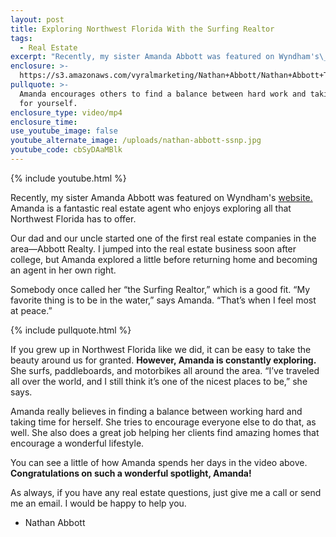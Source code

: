 ```yaml
---
layout: post
title: Exploring Northwest Florida With the Surfing Realtor
tags:
  - Real Estate
excerpt: "Recently, my sister Amanda Abbott was featured on Wyndham's\_website. Amanda is a fantastic real estate agent who enjoys exploring all that Northwest Florida has to offer."
enclosure: >-
  https://s3.amazonaws.com/vyralmarketing/Nathan+Abbott/Nathan+Abbott+Team-+Meet+the+Surfing+Realtor.mp4
pullquote: >-
  Amanda encourages others to find a balance between hard work and taking time
  for yourself.
enclosure_type: video/mp4
enclosure_time:
use_youtube_image: false
youtube_alternate_image: /uploads/nathan-abbott-ssnp.jpg
youtube_code: cbSyDAaMBlk
---
```



{% include youtube.html %}

Recently, my sister Amanda Abbott was featured on Wyndham's [website.](http://www.vacationdifferently.com/we-travel-for-adventure-a-locals-take-on-northwest-florida-adventure-part-1/) Amanda is a fantastic real estate agent who enjoys exploring all that Northwest Florida has to offer.

Our dad and our uncle started one of the first real estate companies in the area—Abbott Realty. I jumped into the real estate business soon after college, but Amanda explored a little before returning home and becoming an agent in her own right.

Somebody once called her “the Surfing Realtor,” which is a good fit. “My favorite thing is to be in the water,” says Amanda. “That’s when I feel most at peace.”

{% include pullquote.html %}

If you grew up in Northwest Florida like we did, it can be easy to take the beauty around us for granted. **However, Amanda is constantly exploring.** She surfs, paddleboards, and motorbikes all around the area. “I’ve traveled all over the world, and I still think it’s one of the nicest places to be,” she says.

Amanda really believes in finding a balance between working hard and taking time for herself. She tries to encourage everyone else to do that, as well. She also does a great job helping her clients find amazing homes that encourage a wonderful lifestyle.

You can see a little of how Amanda spends her days in the video above. **Congratulations on such a wonderful spotlight, Amanda!**

As always, if you have any real estate questions, just give me a call or send me an email. I would be happy to help you.

* Nathan Abbott